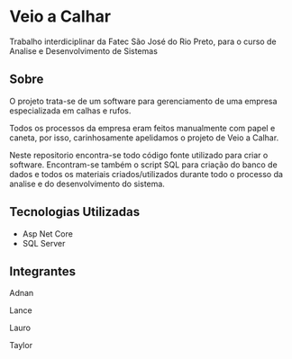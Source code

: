 # Veio a Calhar
Trabalho interdiciplinar da Fatec São José do Rio Preto, para o curso de Analise e Desenvolvimento de Sistemas

## Sobre
O projeto trata-se de um software para gerenciamento de uma empresa especializada em calhas e rufos. 

Todos os processos da empresa eram feitos manualmente com papel e caneta, por isso, carinhosamente apelidamos o projeto de Veio a Calhar.

Neste repositorio encontra-se todo código fonte utilizado para criar o software. 
Encontram-se também o script SQL para criação do banco de dados e todos os materiais criados/utilizados durante todo o processo da analise e do desenvolvimento do sistema.

## Tecnologias Utilizadas
- Asp Net Core
- SQL Server

## Integrantes
Adnan

Lance

Lauro

Taylor
